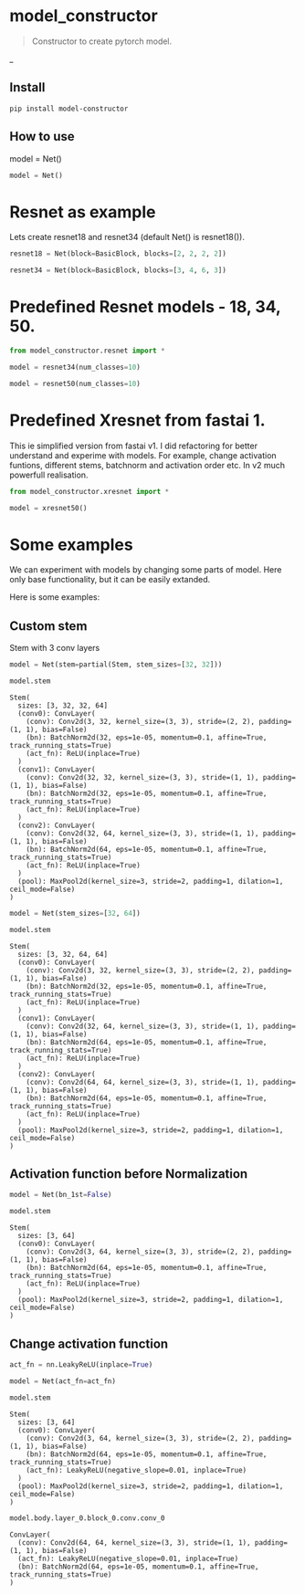 <!--

#################################################
### THIS FILE WAS AUTOGENERATED! DO NOT EDIT! ###
#################################################
# file to edit: nbs/index.ipynb
# command to build the docs after a change: nbdev_build_docs

-->

# model_constructor

> Constructor to create pytorch model.


_

## Install

`pip install model-constructor`

## How to use

model = Net()
<div class="codecell" markdown="1">
<div class="input_area" markdown="1">

```python
model = Net()
```

</div>

</div>

# Resnet as example

Lets create resnet18 and resnet34 (default Net() is resnet18()).
<div class="codecell" markdown="1">
<div class="input_area" markdown="1">

```python
resnet18 = Net(block=BasicBlock, blocks=[2, 2, 2, 2])
```

</div>

</div>
<div class="codecell" markdown="1">
<div class="input_area" markdown="1">

```python
resnet34 = Net(block=BasicBlock, blocks=[3, 4, 6, 3])
```

</div>

</div>

# Predefined Resnet models - 18, 34, 50.
<div class="codecell" markdown="1">
<div class="input_area" markdown="1">

```python
from model_constructor.resnet import *
```

</div>

</div>
<div class="codecell" markdown="1">
<div class="input_area" markdown="1">

```python
model = resnet34(num_classes=10)
```

</div>

</div>
<div class="codecell" markdown="1">
<div class="input_area" markdown="1">

```python
model = resnet50(num_classes=10)
```

</div>

</div>

# Predefined Xresnet from fastai 1.

This ie simplified version from fastai v1. I did refactoring for better understand and experime with models. For example, change activation funtions, different stems, batchnorm and activation order etc. In v2 much powerfull realisation.
<div class="codecell" markdown="1">
<div class="input_area" markdown="1">

```python
from model_constructor.xresnet import *
```

</div>

</div>
<div class="codecell" markdown="1">
<div class="input_area" markdown="1">

```python
model = xresnet50()
```

</div>

</div>

# Some examples

We can experiment with models by changing some parts of model. Here only base functionality, but it can be easily extanded.

Here is some examples:
    

## Custom stem

Stem with 3 conv layers
<div class="codecell" markdown="1">
<div class="input_area" markdown="1">

```python
model = Net(stem=partial(Stem, stem_sizes=[32, 32]))
```

</div>

</div>
<div class="codecell" markdown="1">
<div class="input_area" markdown="1">

```python
model.stem
```

</div>
<div class="output_area" markdown="1">




    Stem(
      sizes: [3, 32, 32, 64]
      (conv0): ConvLayer(
        (conv): Conv2d(3, 32, kernel_size=(3, 3), stride=(2, 2), padding=(1, 1), bias=False)
        (bn): BatchNorm2d(32, eps=1e-05, momentum=0.1, affine=True, track_running_stats=True)
        (act_fn): ReLU(inplace=True)
      )
      (conv1): ConvLayer(
        (conv): Conv2d(32, 32, kernel_size=(3, 3), stride=(1, 1), padding=(1, 1), bias=False)
        (bn): BatchNorm2d(32, eps=1e-05, momentum=0.1, affine=True, track_running_stats=True)
        (act_fn): ReLU(inplace=True)
      )
      (conv2): ConvLayer(
        (conv): Conv2d(32, 64, kernel_size=(3, 3), stride=(1, 1), padding=(1, 1), bias=False)
        (bn): BatchNorm2d(64, eps=1e-05, momentum=0.1, affine=True, track_running_stats=True)
        (act_fn): ReLU(inplace=True)
      )
      (pool): MaxPool2d(kernel_size=3, stride=2, padding=1, dilation=1, ceil_mode=False)
    )



</div>

</div>
<div class="codecell" markdown="1">
<div class="input_area" markdown="1">

```python
model = Net(stem_sizes=[32, 64])
```

</div>

</div>
<div class="codecell" markdown="1">
<div class="input_area" markdown="1">

```python
model.stem
```

</div>
<div class="output_area" markdown="1">




    Stem(
      sizes: [3, 32, 64, 64]
      (conv0): ConvLayer(
        (conv): Conv2d(3, 32, kernel_size=(3, 3), stride=(2, 2), padding=(1, 1), bias=False)
        (bn): BatchNorm2d(32, eps=1e-05, momentum=0.1, affine=True, track_running_stats=True)
        (act_fn): ReLU(inplace=True)
      )
      (conv1): ConvLayer(
        (conv): Conv2d(32, 64, kernel_size=(3, 3), stride=(1, 1), padding=(1, 1), bias=False)
        (bn): BatchNorm2d(64, eps=1e-05, momentum=0.1, affine=True, track_running_stats=True)
        (act_fn): ReLU(inplace=True)
      )
      (conv2): ConvLayer(
        (conv): Conv2d(64, 64, kernel_size=(3, 3), stride=(1, 1), padding=(1, 1), bias=False)
        (bn): BatchNorm2d(64, eps=1e-05, momentum=0.1, affine=True, track_running_stats=True)
        (act_fn): ReLU(inplace=True)
      )
      (pool): MaxPool2d(kernel_size=3, stride=2, padding=1, dilation=1, ceil_mode=False)
    )



</div>

</div>

## Activation function before Normalization
<div class="codecell" markdown="1">
<div class="input_area" markdown="1">

```python
model = Net(bn_1st=False)
```

</div>

</div>
<div class="codecell" markdown="1">
<div class="input_area" markdown="1">

```python
model.stem
```

</div>
<div class="output_area" markdown="1">




    Stem(
      sizes: [3, 64]
      (conv0): ConvLayer(
        (conv): Conv2d(3, 64, kernel_size=(3, 3), stride=(2, 2), padding=(1, 1), bias=False)
        (bn): BatchNorm2d(64, eps=1e-05, momentum=0.1, affine=True, track_running_stats=True)
        (act_fn): ReLU(inplace=True)
      )
      (pool): MaxPool2d(kernel_size=3, stride=2, padding=1, dilation=1, ceil_mode=False)
    )



</div>

</div>


## Change activation function
<div class="codecell" markdown="1">
<div class="input_area" markdown="1">

```python
act_fn = nn.LeakyReLU(inplace=True)
```

</div>

</div>
<div class="codecell" markdown="1">
<div class="input_area" markdown="1">

```python
model = Net(act_fn=act_fn)
```

</div>

</div>
<div class="codecell" markdown="1">
<div class="input_area" markdown="1">

```python
model.stem
```

</div>
<div class="output_area" markdown="1">




    Stem(
      sizes: [3, 64]
      (conv0): ConvLayer(
        (conv): Conv2d(3, 64, kernel_size=(3, 3), stride=(2, 2), padding=(1, 1), bias=False)
        (bn): BatchNorm2d(64, eps=1e-05, momentum=0.1, affine=True, track_running_stats=True)
        (act_fn): LeakyReLU(negative_slope=0.01, inplace=True)
      )
      (pool): MaxPool2d(kernel_size=3, stride=2, padding=1, dilation=1, ceil_mode=False)
    )



</div>

</div>
<div class="codecell" markdown="1">
<div class="input_area" markdown="1">

```python
model.body.layer_0.block_0.conv.conv_0
```

</div>
<div class="output_area" markdown="1">




    ConvLayer(
      (conv): Conv2d(64, 64, kernel_size=(3, 3), stride=(1, 1), padding=(1, 1), bias=False)
      (act_fn): LeakyReLU(negative_slope=0.01, inplace=True)
      (bn): BatchNorm2d(64, eps=1e-05, momentum=0.1, affine=True, track_running_stats=True)
    )



</div>

</div>
